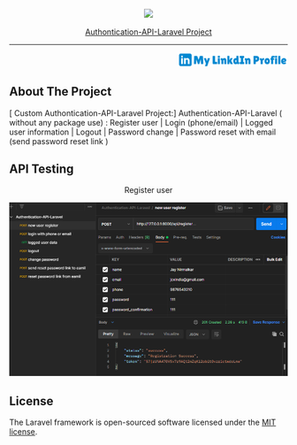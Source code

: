 <p align="center"><a href="https://laravel.com" target="_blank"><img src="https://raw.githubusercontent.com/laravel/art/master/logo-lockup/5%20SVG/2%20CMYK/1%20Full%20Color/laravel-logolockup-cmyk-red.svg" width="100"></a></p>
<p align="center"><a href="#" target="_blank">Authontication-API-Laravel Project</a></p>
<hr>
<p align="right"><a href="https://www.linkedin.com/in/jaychandnirmalkar/" target="_blank"><img src="public\lnkdn.svg" width="200"></a></p>


## About The Project
 [ Custom Authontication-API-Laravel Project:]
Authentication-API-Laravel ( without any package use) : Register user | Login (phone/email) | Logged user information | Logout | Password change | Password reset with email (send password reset link ) 

## API Testing
<p align="center">Register user<a href="#" target="_blank"></a></p>
<p align="center"><img  src="public\api-testing-img\reg.png" width="700"></p>





## License

The Laravel framework is open-sourced software licensed under the [MIT license](https://opensource.org/licenses/MIT).